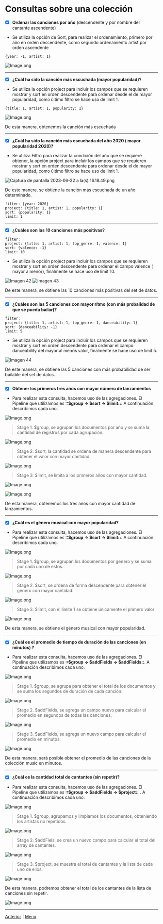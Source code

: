 # Consultas sobre una colección

- [x] **Ordenar las canciones por año** (descendente y por nombre del cantante ascendente)

- Se utiliza la opción de Sort, para realizar el ordenamiento, primero por año en orden descendente, como segundo ordenamiento artist por orden ascendente

```other
{year: -1, artist: 1}
```

![Image.png](https://github.com/angelesbrrls/cienciasdedatos/blob/main/Modulo1/MongoDB/assets/20.png)

_ _ _

- [x] **¿Cuál ha sido la canción más escuchada (mayor popularidad)?**

- Se utiliza la opción project para incluir los campos que se requieren mostrar y sort en orden descendente para ordenar desde el de mayor popularidad, como último filtro se hace uso de limit 1.

```other
{title: 1, artist: 1, popularity: 1}
```

![Image.png](https://github.com/angelesbrrls/cienciasdedatos/blob/main/Modulo1/MongoDB/assets/21.png)

De esta manera, obtenemos la canción más escuchada
_ _ _

- [x] **¿Cuál ha sido la canción más escuchada del año 2020 ( mayor popularidad  2020)?**

- Se utiliza Filtro para realizar la condición del año que se requiere obtener, la opción project para incluir los campos que se requieren mostrar y sort en orden descendente para ordenar desde el de mayor popularidad, como último filtro se hace uso de limit 1.

![Captura de pantalla 2023-06-22 a la(s) 16.18.49.png](https://github.com/angelesbrrls/cienciasdedatos/blob/main/Modulo1/MongoDB/assets/22.png)

De este manera, se obtiene la canción más escuchada de un año determinado.

```other
filter: {year: 2020}
project: {title: 1, artist: 1, popularity: 1}
sort: {popularity: 1}
limit: 1
```
_ _ _

- [x] **¿Cuáles son las 10 canciones más positivas?** 

```other
filter: 
project: {title: 1, artist: 1, top_genre: 1, valence: 1}
sort: {valence: -1}
limit: 10
```

- Se utiliza la opción project para incluir los campos que se requieren mostrar y sort en orden descendente para ordenar  el campo valence ( mayor a menor), finalmente se hace uso de limit 10.

![Imagen 42](https://github.com/angelesbrrls/cienciasdedatos/blob/main/Modulo1/MongoDB/assets/42.png)
![Imagen 43](https://github.com/angelesbrrls/cienciasdedatos/blob/main/Modulo1/MongoDB/assets/43.png)

De este manera, se obtiene las 10 canciones más positivas del set de datos.

- - -

- [x] **¿Cuáles son las 5 canciones con mayor rítmo (con más probalidad de que se pueda bailar)?** 

```other
filter: 
project: {title: 1, artist: 1, top_genre: 1, danceability: 1}
sort: {danceability: -1}
limit: 5
```

- Se utiliza la opción project para incluir los campos que se requieren mostrar y sort en orden descendente para ordenar  el campo danceability del  mayor al menos valor, finalmente se hace uso de limit 5.

![Imagen 44](https://github.com/angelesbrrls/cienciasdedatos/blob/main/Modulo1/MongoDB/assets/44.png)

De este manera, se obtiene las 5 canciones con más probabilidad de ser bailable del set de datos.

- - -

- [x] **Obtener los primeros tres años con mayor número de lanzamientos**

- Para realizar esta consulta, hacemos uso de las agregaciones. El Pipeline que utilizamos es **::$group → $sort → $limit::**. A continuación describimos cada uno.

![Image.png](https://github.com/angelesbrrls/cienciasdedatos/blob/main/Modulo1/MongoDB/assets/23.png)

> Stage 1. $group, se agrupan los documentos por año y se suma la cantidad de registros por cada agrupación.

![Image.png](https://github.com/angelesbrrls/cienciasdedatos/blob/main/Modulo1/MongoDB/assets/24.png)

> Stage 2. $sort, la cantidad se ordena de manera descendente para obtener el valor con mayor cantidad.

![Image.png](https://github.com/angelesbrrls/cienciasdedatos/blob/main/Modulo1/MongoDB/assets/25.png)

> Stage 3. $limit, se limita a los primeros años con mayor cantidad.

![Image.png](https://github.com/angelesbrrls/cienciasdedatos/blob/main/Modulo1/MongoDB/assets/26.png)

![Image.png](https://github.com/angelesbrrls/cienciasdedatos/blob/main/Modulo1/MongoDB/assets/40.png)

De esta manera, obtenemos los tres años con mayor cantidad de lanzamientos.
_ _ _

- [x] **¿Cuál es el género musical con mayor popularidad?**

- Para realizar esta consulta, hacemos uso de las agregaciones. El Pipeline que utilizamos es **::$group → $sort → $limit::**. A continuación describimos cada uno.

![Image.png](https://github.com/angelesbrrls/cienciasdedatos/blob/main/Modulo1/MongoDB/assets/27.png)

> Stage 1. $group, se agrupan los documentos por genero y se suma por cada uno de estos.

![Image.png](https://github.com/angelesbrrls/cienciasdedatos/blob/main/Modulo1/MongoDB/assets/28.png)

> Stage 2. $sort, se ordena de forma descendente para obtener el genero con mayor cantidad.

![Image.png](https://github.com/angelesbrrls/cienciasdedatos/blob/main/Modulo1/MongoDB/assets/29.png)

> Stage 3. $limit, con el límite 1 se obtiene únicamente el primero valor

![Image.png](https://github.com/angelesbrrls/cienciasdedatos/blob/main/Modulo1/MongoDB/assets/30.png)

De esta manera, se obtiene el género musical con mayor popularidad.
_ _ _

- [x] **¿Cuál es el promedio de tiempo de duración de las canciones (en minutos) ?**

- Para realizar esta consulta, hacemos uso de las agregaciones. El Pipeline que utilizamos es **::$group → $addFields → $addFields::**. A continuación describimos cada uno.

![Image.png](https://github.com/angelesbrrls/cienciasdedatos/blob/main/Modulo1/MongoDB/assets/31.png)

> Stage 1. $group, se agrupa para obtener el total de los documentos y se suma los segundos de duración de cada canción.

![Image.png](https://github.com/angelesbrrls/cienciasdedatos/blob/main/Modulo1/MongoDB/assets/32.png)

> Stage 2. $addFields, se agrega un campo nuevo para calcular el promedio en segundos de todas las canciones.

![Image.png](https://github.com/angelesbrrls/cienciasdedatos/blob/main/Modulo1/MongoDB/assets/33.png)

> Stage 3. $addFields, se agrega un nuevo campo para calcular el promedio en minutos.

![Image.png](https://github.com/angelesbrrls/cienciasdedatos/blob/main/Modulo1/MongoDB/assets/34.png)

De esta manera, será posible obtener el promedio de las canciones de la colección music en minutos.

_ _ _

- [x] **¿Cuál es la cantidad total de cantantes (sin repetir)?**

- Para realizar esta consulta, hacemos uso de las agregaciones. El Pipeline que utilizamos es **::$group → $addFields → $project::** . A continuación describimos cada uno.

![Image.png](https://github.com/angelesbrrls/cienciasdedatos/blob/main/Modulo1/MongoDB/assets/35.1.png)

> Stage 1. $group, agrupamos y limpiamos los documentos, obteniendo los artistas no repetidos.

![Image.png](https://github.com/angelesbrrls/cienciasdedatos/blob/main/Modulo1/MongoDB/assets/36.1.png)

> Stage 2. $addFiels, se crea un nuevo campo para calcular el total del array de cantantes.

![Image.png](https://github.com/angelesbrrls/cienciasdedatos/blob/main/Modulo1/MongoDB/assets/37.1.png)

> Stage 3. $project, se muestra el total de cantantes y la lista de cada uno de ellos.

![Image.png](https://github.com/angelesbrrls/cienciasdedatos/blob/main/Modulo1/MongoDB/assets/38.1.png)

De esta manera, podremos obtener el total de los cantantes de la lista de canciones sin repetir.

![Image.png](https://github.com/angelesbrrls/cienciasdedatos/blob/main/Modulo1/MongoDB/assets/41.1.png)

_ _ _



[Anterior](https://github.com/angelesbrrls/cienciasdedatos/tree/main/Modulo1/MongoDB/3.Operaciones) | [Menú](https://github.com/angelesbrrls/cienciasdedatos/tree/main/Modulo1/MongoDB)